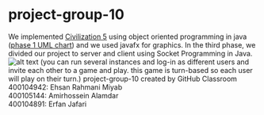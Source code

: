 # project-group-10
We implemented [Civilization 5](https://en.wikipedia.org/wiki/Civilization_V) using object oriented programming in java ([phase 1 UML chart](https://github.com/Amirhosseinalamdar/Civilization5-Game/blob/main/UML.jpg)) and we used javafx for graphics.
In the third phase, we divided our project to server and client using Socket Programming in Java.
![alt text](https://www.google.com/url?sa=i&url=https%3A%2F%2Fventurebeat.com%2Fgames%2Fcivilization-v-brave-new-world-review%2F&psig=AOvVaw3d_cvHl6W3GFjTvJXaky6u&ust=1685975521238000&source=images&cd=vfe&ved=2ahUKEwj4-c6x6qn_AhVBhKQKHa_4DW8QjRx6BAgAEAw)
(you can run several instances and log-in as different users and invite each other to a game and play. 
this game is turn-based so each user will play on their turn.)
project-group-10 created by GitHub Classroom <br>
400104942: Ehsan Rahmani Miyab
<br>
400105144: Amirhossein Alamdar
<br>
400104891: Erfan Jafari
<br>
